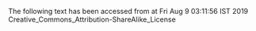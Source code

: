 The following text has been accessed from at Fri Aug 9 03:11:56 IST 2019
Creative_Commons_Attribution-ShareAlike_License
